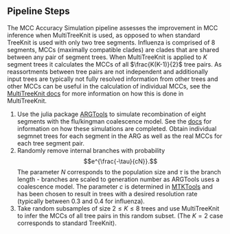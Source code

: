 ## Pipeline Steps

The MCC Accuracy Simulation pipeline assesses the improvement in MCC inference when MultiTreeKnit is used, as opposed to when standard TreeKnit is used with only two tree segments. Influenza is comprised of 8 segments, MCCs (maximally compatible clades) are clades that are shared between any pair of segment trees. When MultiTreeKnit is applied to $K$ segment trees it calculates the MCCs of all $\frac{K(K-1)}{2}$ tree pairs. As reassortments between tree pairs are not independent and additionally input trees are typically not fully resolved information from other trees and other MCCs can be useful in the calculation of individual MCCs, see the [MultiTreeKnit docs](https://github.com/PierreBarrat/TreeKnit.jl/blob/MTK_clean/docs/src/multitreeknit.md) for more information on how this is done in MultiTreeKnit. 

1. Use the julia package [ARGTools](https://github.com/PierreBarrat/ARGTools) to simulate recombination of eight segments with the flu/kingman coalescence model. See the [docs](https://github.com/PierreBarrat/ARGTools/tree/extended_newick_clean#simulations) for information on how these simulations are completed.  Obtain individual segmnet trees for each segment in the ARG as well as the real MCCs for each tree segment pair.
2. Randomly remove internal branches with probability $$e^{\frac{-\tau}{cN}}.$$ The parameter $N$ corresponds to the population size and $\tau$ is the branch length - branches are scaled to generation number as ARGTools uses a coalescence model. The parameter $c$ is determined in [MTKTools](https://github.com/anna-parker/MTKTools) and has been chosen to result in trees with a desired resolution rate (typically between 0.3 and 0.4 for influenza).
3. Take random subsamples of size $2 \leq K \leq 8$ trees and use MultiTreeKnit to infer the MCCs of all tree pairs in this random subset. (The $K=2$ case corresponds to standard TreeKnit). 
